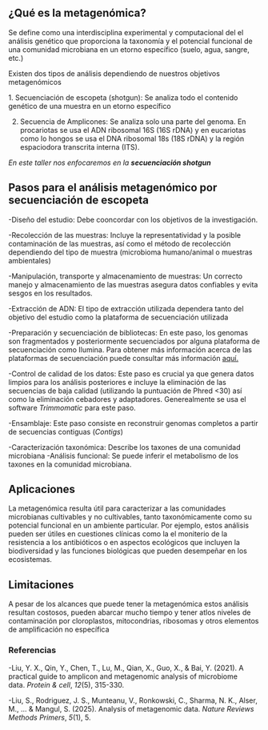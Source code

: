 ## ¿Qué es la metagenómica?

Se define como una interdisciplina experimental y computacional del el análisis genético que proporciona la taxonomía y el potencial funcional de una comunidad microbiana en un etorno específico (suelo, agua, sangre, etc.)

Existen dos tipos de análisis dependiendo de nuestros objetivos metagenómicos

1\. Secuenciación de escopeta (shotgun): Se analiza todo el contenido genético de una muestra en un etorno específico

2.  Secuencia de Amplicones: Se analiza solo una parte del genoma. En procariotas se usa el ADN ribosomal 16S (16S rDNA) y en eucariotas como lo hongos se usa el DNA ribosomal 18s (18S rDNA) y la región espaciodora transcrita interna (ITS).

*En este taller nos enfocaremos en la **secuenciación shotgun***

## Pasos para el análisis metagenómico por secuenciación de escopeta

-Diseño del estudio: Debe cooncordar con los objetivos de la investigación.

-Recolección de las muestras: Incluye la representatividad y la posible contaminación de las muestras, así como el método de recolección dependiendo del tipo de muestra (microbioma humano/animal o muestras ambientales)

-Manipulación, transporte y almacenamiento de muestras: Un correcto manejo y almacenamiento de las muestras asegura datos confiables y evita sesgos en los resultados.

-Extracción de ADN: El tipo de extracción utilizada dependera tanto del objetivo del estudio como la plataforma de secuenciación utilizada

-Preparación y secuenciación de bibliotecas: En este paso, los genomas son fragmentados y posteriormente secuenciados por alguna plataforma de secuenciación como Ilumina. Para obtener más información acerca de las plataformas de secuenciación puede consultar más información [aquí.](https://www.nature.com/articles/nrmicro2850)

-Control de calidad de los datos: Este paso es crucial ya que genera datos limpios para los análisis posteriores e incluye la eliminación de las secuencias de baja calidad (utilizando la puntuación de Phred \<30) así como la eliminación cebadores y adaptadores. Generealmente se usa el software *Trimmomatic* para este paso.

-Ensamblaje: Este paso consiste en reconstruir genomas completos a partir de secuencias contiguas (*Contigs*)

-Caracterización taxonómica: Describe los taxones de una comunidad microbiana -Análisis funcional: Se puede inferir el metabolismo de los taxones en la comunidad microbiana.

## Aplicaciones

La metagenómica resulta útil para caracterizar a las comunidades microbianas cultivables y no cultivables, tanto taxonómicamente como su potencial funcional en un ambiente particular. Por ejemplo, estos análisis pueden ser útiles en cuestiones clínicas como la el moniterio de la resistencia a los antibióticos o en aspectos ecológicos que incluyen la biodiversidad y las funciones biológicas que pueden desempeñar en los ecosistemas.

## Limitaciones

A pesar de los alcances que puede tener la metagenómica estos análisis resultan costosos, pueden abarcar mucho tiempo y tener atlos niveles de contaminación por cloroplastos, mitocondrias, ribosomas y otros elementos de amplificación no específica

### Referencias

-Liu, Y. X., Qin, Y., Chen, T., Lu, M., Qian, X., Guo, X., & Bai, Y. (2021). A practical guide to amplicon and metagenomic analysis of microbiome data. *Protein & cell*, *12*(5), 315-330.

-Liu, S., Rodriguez, J. S., Munteanu, V., Ronkowski, C., Sharma, N. K., Alser, M., ... & Mangul, S. (2025). Analysis of metagenomic data. *Nature Reviews Methods Primers*, *5*(1), 5.

